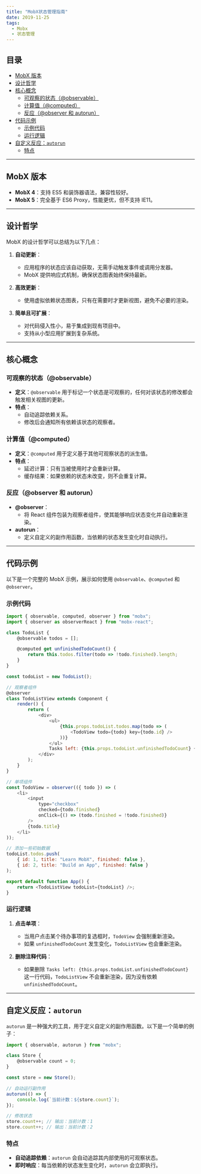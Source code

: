 ```yaml
---
title: "MobX状态管理指南"
date: 2019-11-25
tags:
  - Mobx
  - 状态管理
---
```


## 目录

- [MobX 版本](#mobx-版本)
- [设计哲学](#设计哲学)
- [核心概念](#核心概念)
  - [可观察的状态（@observable）](#可观察的状态observable)
  - [计算值（@computed）](#计算值computed)
  - [反应（@observer 和 autorun）](#反应observer-和-autorun)
- [代码示例](#代码示例)
  - [示例代码](#示例代码)
  - [运行逻辑](#运行逻辑)
- [自定义反应：`autorun`](#自定义反应autorun)
  - [特点](#特点)

---

## MobX 版本

- **MobX 4**：支持 ES5 和装饰器语法，兼容性较好。
- **MobX 5**：完全基于 ES6 Proxy，性能更优，但不支持 IE11。

---

## 设计哲学

MobX 的设计哲学可以总结为以下几点：

1. **自动更新**：
   - 应用程序的状态应该自动获取，无需手动触发事件或调用分发器。
   - MobX 提供响应式机制，确保状态图表始终保持最新。

2. **高效更新**：
   - 使用虚拟依赖状态图表，只有在需要时才更新视图，避免不必要的渲染。

3. **简单且可扩展**：
   - 对代码侵入性小，易于集成到现有项目中。
   - 支持从小型应用扩展到复杂系统。

---

## 核心概念

### 可观察的状态（@observable）

- **定义**：`@observable` 用于标记一个状态是可观察的，任何对该状态的修改都会触发相关视图的更新。
- **特点**：
  - 自动追踪依赖关系。
  - 修改后会通知所有依赖该状态的观察者。

### 计算值（@computed）

- **定义**：`@computed` 用于定义基于其他可观察状态的派生值。
- **特点**：
  - 延迟计算：只有当被使用时才会重新计算。
  - 缓存结果：如果依赖的状态未改变，则不会重复计算。

### 反应（@observer 和 autorun）

- **@observer**：
  - 将 React 组件包装为观察者组件，使其能够响应状态变化并自动重新渲染。
- **autorun**：
  - 定义自定义的副作用函数，当依赖的状态发生变化时自动执行。

---

## 代码示例

以下是一个完整的 MobX 示例，展示如何使用 `@observable`、`@computed` 和 `@observer`。

### 示例代码

```js
import { observable, computed, observer } from "mobx";
import { observer as observerReact } from "mobx-react";

class TodoList {
    @observable todos = [];

    @computed get unfinishedTodoCount() {
        return this.todos.filter(todo => !todo.finished).length;
    }
}

const todoList = new TodoList();

// 观察者组件
@observer
class TodoListView extends Component {
    render() {
        return (
            <div>
                <ul>
                    {this.props.todoList.todos.map(todo => (
                        <TodoView todo={todo} key={todo.id} />
                    ))}
                </ul>
                Tasks left: {this.props.todoList.unfinishedTodoCount} {/* @1 */}
            </div>
        );
    }
}

// 单项组件
const TodoView = observer(({ todo }) => (
    <li>
        <input
            type="checkbox"
            checked={todo.finished}
            onClick={() => (todo.finished = !todo.finished)}
        />
        {todo.title}
    </li>
));

// 添加一些初始数据
todoList.todos.push(
    { id: 1, title: "Learn MobX", finished: false },
    { id: 2, title: "Build an App", finished: false }
);

export default function App() {
    return <TodoListView todoList={todoList} />;
}
```

### 运行逻辑

1. **点击单项**：
   - 当用户点击某个待办事项的复选框时，`TodoView` 会强制重新渲染。
   - 如果 `unfinishedTodoCount` 发生变化，`TodoListView` 也会重新渲染。

2. **删除注释代码**：
   - 如果删除 `Tasks left: {this.props.todoList.unfinishedTodoCount}` 这一行代码，`TodoListView` 不会重新渲染，因为没有依赖 `unfinishedTodoCount`。

---

## 自定义反应：`autorun`

`autorun` 是一种强大的工具，用于定义自定义的副作用函数。以下是一个简单的例子：

```js
import { observable, autorun } from "mobx";

class Store {
    @observable count = 0;
}

const store = new Store();

// 自动运行副作用
autorun(() => {
    console.log(`当前计数：${store.count}`);
});

// 修改状态
store.count++; // 输出：当前计数：1
store.count++; // 输出：当前计数：2
```

### 特点

- **自动追踪依赖**：`autorun` 会自动追踪其内部使用的可观察状态。
- **即时响应**：每当依赖的状态发生变化时，`autorun` 会立即执行。
